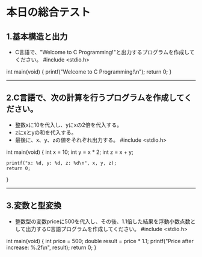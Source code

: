 # 本日の総合テスト
## 1.基本構造と出力
- C言語で、"Welcome to C Programming!"と出力するプログラムを作成してください。
#include <stdio.h>

int main(void) {
    printf("Welcome to C Programming!\n");
    return 0;
}

---

## 2.C言語で、次の計算を行うプログラムを作成してください。
- 整数xに10を代入し、yにxの2倍を代入する。
- zにxとyの和を代入する。
- 最後に、x、y、zの値をそれぞれ出力する。
#include <stdio.h>

int main(void) {
    int x = 10;
    int y = x * 2;
    int z = x + y;
    
    printf("x: %d, y: %d, z: %d\n", x, y, z);
    return 0;
}

---

## 3.変数と型変換
- 整数型の変数priceに500を代入し、その後、1.1倍した結果を浮動小数点数として出力するC言語プログラムを作成してください。
#include <stdio.h>

int main(void) {
    int price = 500;
    double result = price * 1.1;
    printf("Price after increase: %.2f\n", result);
    return 0;
}
